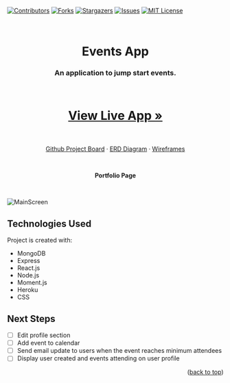 <div id="top"></div>

[![Contributors][contributors-shield]][contributors-url]
[![Forks][forks-shield]][forks-url]
[![Stargazers][stars-shield]][stars-url]
[![Issues][issues-shield]][issues-url]
[![MIT License][license-shield]][license-url]

<br />
<div align="center">
  <a>
    
  </a>

  <h1 align="center">Events App</h1>

  <p align="center">
    <h3>An application to jump start events.</h3>
    <br />
    <h1><a href="https://project4eventsapp.herokuapp.com/">View Live App »</a></h1>
    <br />
    <br />
    <a href="https://github.com/johnmccants002/project4/projects/1">Github Project Board</a>
    ·
    <a href="https://lucid.app/lucidchart/8a52c64b-666b-4c7f-973c-8c0e83d0ae00/edit?viewport_loc=-1104%2C-487%2C4453%2C2949%2C0_0&invitationId=inv_fc4b2bee-397b-4c96-847f-55cd89b11916#">ERD Diagram</a>
    ·
    <a href="https://whimsical.com/project-4-ga-2rzRnfuZGAaWw4pzVrYL66">
    Wireframes
    </a>
  </p>
</div>

   <br />
   <p align="center"> <strong>Portfolio Page</strong> </p>
    <br />

![MainScreen](Screenshot-Project4.png)


## Technologies Used
Project is created with:
* MongoDB
* Express
* React.js
* Node.js
* Moment.js
* Heroku
* CSS

## Next Steps
- [ ] Edit profile section
- [ ] Add event to calendar
- [ ] Send email update to users when the event reaches minimum attendees
- [ ] Display user created and events attending on user profile

<p align="right">(<a href="#top">back to top</a>)</p>


<!-- MARKDOWN LINKS & IMAGES -->
<!-- https://www.markdownguide.org/basic-syntax/#reference-style-links -->
[contributors-shield]: https://img.shields.io/github/contributors/johnmccants002/project4.svg?style=for-the-badge
[contributors-url]: https://github.com/johnmccants002/project4/graphs/contributors
[forks-shield]: https://img.shields.io/github/forks/johnmccants002/project4.svg?style=for-the-badge
[forks-url]: https://github.com/johnmccants002/project4/network/members
[stars-shield]: https://img.shields.io/github/stars/johnmccants002/project4.svg?style=for-the-badge
[stars-url]: https://github.com/lcrosariol/Photofy/stargazers
[issues-shield]: https://img.shields.io/github/issues/johnmccants002/project4.svg?style=for-the-badge
[issues-url]: https://github.com/johnmccants002/project4/issues
[license-shield]: https://img.shields.io/github/license/johnmccants002/project4.svg?style=for-the-badge
[license-url]: https://github.com/johnmccants002/project4/blob/master/LICENSE.txt
